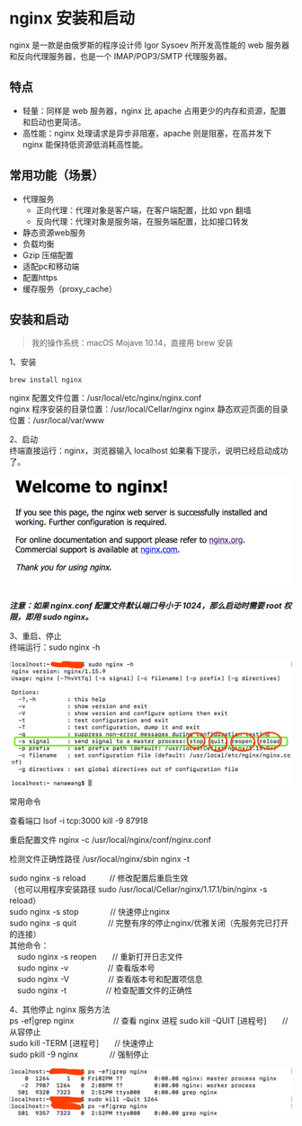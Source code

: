 # nginx 安装和启动
nginx 是一款是由俄罗斯的程序设计师 Igor Sysoev 所开发高性能的 web 服务器和反向代理服务器，也是一个 IMAP/POP3/SMTP 代理服务器。

## 特点
  - 轻量：同样是 web 服务器，nginx 比 apache 占用更少的内存和资源，配置和启动也更简洁。
  - 高性能：nginx 处理请求是异步非阻塞，apache 则是阻塞，在高并发下 nginx 能保持低资源低消耗⾼性能。


## 常用功能（场景）
  - 代理服务
    - 正向代理：代理对象是客户端，在客户端配置，比如 vpn 翻墙
    - 反向代理：代理对象是服务端，在服务端配置，比如接口转发
  - 静态资源web服务
  - 负载均衡
  - Gzip 压缩配置
  - 适配pc和移动端
  - 配置https
  - 缓存服务（proxy_cache）

## 安装和启动
> 我的操作系统：macOS Mojave 10.14，直接用 brew 安装

1、安装
```
brew install nginx
```
nginx 配置文件位置：/usr/local/etc/nginx/nginx.conf  
nginx 程序安装的目录位置：/usr/local/Cellar/nginx
nginx 静态欢迎页面的目录位置：/usr/local/var/www

2、启动  
终端直接运行：nginx，浏览器输入 localhost 如果看下提示，说明已经启动成功了。

![nginx](../static/img/nginx01_01.png)

***注意：如果 nginx.conf 配置文件默认端口号小于 1024，那么启动时需要 root 权限，即用 sudo nginx。***  

3、重启、停止  
终端运行：sudo nginx -h  

![nginx](../static/img/nginx01_02.png)

常用命令

查看端口  lsof -i tcp:3000 kill -9 87918

重启配置文件 nginx -c /usr/local/nginx/conf/nginx.conf

检测文件正确性路径 /usr/local/nginx/sbin  nginx -t　　　


sudo nginx -s reload　　　// 修改配置后重启生效  
（也可以用程序安装路径 sudo /usr/local/Cellar/nginx/1.17.1/bin/nginx -s reload）  
sudo nginx -s stop　　　　// 快速停止nginx  
sudo nginx -s quit　　　　// 完整有序的停止nginx/优雅关闭（先服务完已打开的连接）  
其他命令：  
　sudo nginx -s reopen　　// 重新打开日志文件  
　sudo nginx -v　　　　　// 查看版本号  
　sudo nginx -V　　　　　// 查看版本号和配置项信息  
　sudo nginx -t　　　　　// 检查配置文件的正确性    

4、其他停止 nginx 服务方法  
ps -ef|grep nginx　　　　　// 查看 nginx 进程
sudo kill -QUIT [进程号]　　// 从容停止  
sudo kill -TERM [进程号]　　// 快速停止  
sudo pkill -9 nginx　　　　// 强制停止  

![nginx](../static/img/nginx01_03.png)
